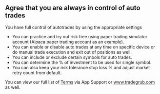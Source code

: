 ## Agree that you are always in control of auto trades

You have full control of autotrades by using the appropriate settings
- You can practice and try out risk free using paper trading simulator account (Alpaca paper trading account as an example).
- You can enable or disable auto trades at any time on specific device or do manual trade execution and exit out of positions as well.
- You can include or exclude certain symbols for auto trades.
- You can determine the % of investment to be used for single symbol.
- You can also keep your risk tolerance stop loss % and adjust market retry count from default.

You can view our full list of [Terms](https://tradegrub.com/terms) via App Support or www.tradegrub.com as well. 
